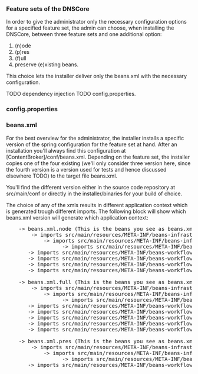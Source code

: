 ### Feature sets of the DNSCore

In order to give the administrator only the necessary configuration options for a specified feature set, the admin can
choose, when installing the DNSCore, between three feature sets and one additional option:

1. (n)ode 
2. (p)res
3. (f)ull
4. preserve (e)xisting beans.

This choice lets the installer deliver only the beans.xml with the necessary configuration.

TODO dependency injection
TODO config.properties.

### config.properties


### beans.xml

For the best overview for the administrator, the installer installs a specific version of the spring configuration for 
the feature set at hand. After an installation you'll always find this configuration at [ContentBroker]/conf/beans.xml.
Depending on the feature set, the installer copies one of the four existing (we'll only consider three version here, since the
fourth version is a version used for tests and hence discussed elsewhere TODO) to the target file beans.xml.

You'll find the different version either in the source code repository at src/main/conf or directly in the installer/binaries for 
your build of choice.

The choice of any of the xmls results in different application context which is generated trough different imports. The following
block will show which beans.xml version will generate which application context:

<pre>
	-> beans.xml.node (This is the beans you see as beans.xml when you install your DNSCore with feature set (n)ode)
	    -> imports src/main/resources/META-INF/beans-infrastructure.pres.xml
            -> imports src/main/resources/META-INF/beans-infrastructure.common.xml
                  -> imports src/main/resources/META-INF/beans-infrastructure.core.xml    
       -> imports src/main/resources/META-INF/beans-workflow.ingest.xml  
       -> imports src/main/resources/META-INF/beans-workflow.retrieval.xml  
       -> imports src/main/resources/META-INF/beans-workflow.pipgen.xml  
       -> imports src/main/resources/META-INF/beans-workflow.other.xml  
	
	-> beans.xml.full (This is the beans you see as beans.xml when you install your DNSCore with feature set (f)ull)
	    -> imports src/main/resources/META-INF/beans-infrastructure.pres.xml
            -> imports src/main/resources/META-INF/beans-infrastructure.common.xml
                  -> imports src/main/resources/META-INF/beans-infrastructure.core.xml
       -> imports src/main/resources/META-INF/beans-workflow.ingest.xml  
       -> imports src/main/resources/META-INF/beans-workflow.retrieval.xml  
       -> imports src/main/resources/META-INF/beans-workflow.pipgen.xml  
       -> imports src/main/resources/META-INF/beans-workflow.other.xml  
       -> imports src/main/resources/META-INF/beans-workflow.presentation.xml  

	-> beans.xml.pres (This is the beans you see as beans.xml when you install your DNSCore with feature set (p)res)
		-> imports src/main/resources/META-INF/beans-infrastructure.pres.xml
            -> imports src/main/resources/META-INF/beans-infrastructure.common.xml
                  -> imports src/main/resources/META-INF/beans-infrastructure.core.xml
       -> imports src/main/resources/META-INF/beans-workflow.presentation.xml
</pre>



